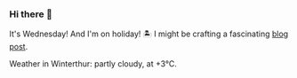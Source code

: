 ### Hi there :wave:

It's Wednesday! And I'm on holiday! :desert_island: I might be crafting a fascinating [blog post](https://benjaminwuethrich.dev).

Weather in Winterthur: partly cloudy, at +3°C.
